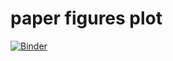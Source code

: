 # paper figures plot

[![Binder](https://mybinder.org/badge_logo.svg)](https://mybinder.org/v2/gh/Coshpr/paper-figures.git/main)
